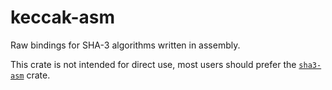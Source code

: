 # keccak-asm

Raw bindings for SHA-3 algorithms written in assembly.

This crate is not intended for direct use, most users should prefer the [`sha3-asm`] crate.

[`sha3-asm`]: https://docs.rs/sha3-asm
